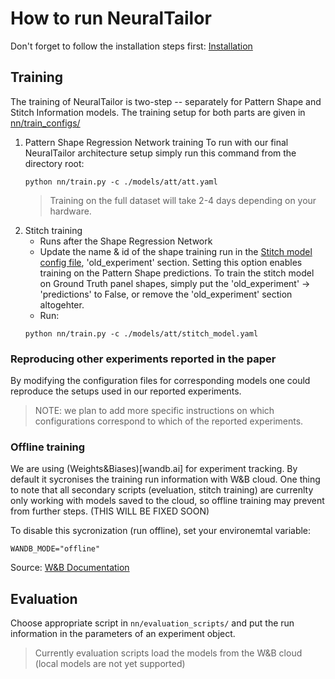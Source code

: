 # How to run NeuralTailor

Don't forget to follow the installation steps first: [Installation](Installation.md)

## Training

The training of NeuralTailor is two-step -- separately for Pattern Shape and Stitch Information models. 
The training setup for both parts are given in [nn/train_configs/](../nn/train_configs/)

1. Pattern Shape Regression Network training
    To run with our final NeuralTailor architecture setup simply run this command from the directory root: 
    ```
    python nn/train.py -c ./models/att/att.yaml
    ```
    > Training on the full dataset will take 2-4 days depending on your hardware. 
2. Stitch training 
    * Runs after the Shape Regression Network
    * Update the name & id of the shape training run in the [Stitch model config file](../nn/train_configs/stitch_model.yaml), 'old_experiment' section. Setting this option enables training on the Pattern Shape predictions. 
        To train the stitch model on Ground Truth panel shapes, simply put the 'old_experiment' -> 'predictions' to False, or remove the 'old_experiment' section altogehter.
    * Run: 
    ```
    python nn/train.py -c ./models/att/stitch_model.yaml
    ```

### Reproducing other experiments reported in the paper

By modifying the configuration files for corresponding models one could reproduce the setups used in our reported experiments. 

> NOTE: we plan to add more specific instructions on which configurations correspond to which of the reported experiments.

### Offline training

We are using (Weights&Biases)[wandb.ai] for experiment tracking. By default it sycronises the training run information with W&B cloud. One thing to note that all secondary scripts (eveluation, stitch training) are currenlty only working with models saved to the cloud, so offline training may prevent from further steps. (THIS WILL BE FIXED SOON) 

To disable this sycronization (run offline), set your environemtal variable: 

```
WANDB_MODE="offline"
```
Source: [W&B Documentation](https://docs.wandb.ai/guides/track/launch#is-it-possible-to-save-metrics-offline-and-sync-them-to-w-and-b-later)


## Evaluation

Choose appropriate script in `nn/evaluation_scripts/` and put the run information in the parameters of an experiment object.

> Currently evaluation scripts load the models from the W&B cloud (local models are not yet supported)
